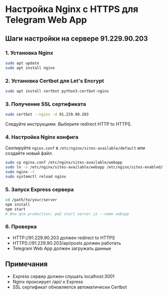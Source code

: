 # Настройка Nginx с HTTPS для Telegram Web App

## Шаги настройки на сервере 91.229.90.203

### 1. Установка Nginx
```bash
sudo apt update
sudo apt install nginx
```

### 2. Установка Certbot для Let's Encrypt
```bash
sudo apt install certbot python3-certbot-nginx
```

### 3. Получение SSL сертификата
```bash
sudo certbot --nginx -d 91.229.90.203
```
Следуйте инструкциям. Выберите redirect HTTP to HTTPS.

### 4. Настройка Nginx конфига
Скопируйте `nginx.conf` в `/etc/nginx/sites-available/default` или создайте новый файл.

```bash
sudo cp nginx.conf /etc/nginx/sites-available/webapp
sudo ln -s /etc/nginx/sites-available/webapp /etc/nginx/sites-enabled/
sudo nginx -t
sudo systemctl reload nginx
```

### 5. Запуск Express сервера
```bash
cd /path/to/your/server
npm install
npm start
# Или для production: pm2 start server.js --name webapp
```

### 6. Проверка
- HTTP://91.229.90.203 должен redirect to HTTPS
- HTTPS://91.229.90.203/api/posts должен работать
- Telegram Web App должен загружать данные

## Примечания
- Express сервер должен слушать localhost:3001
- Nginx проксирует /api/ к Express
- SSL сертификат обновляется автоматически Certbot